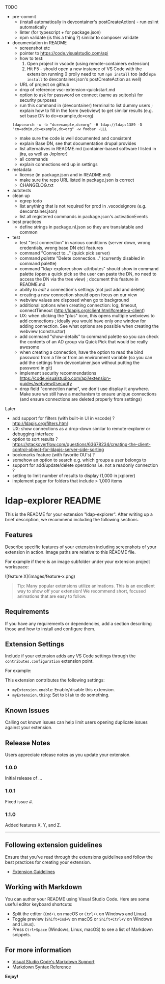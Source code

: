 TODO
- pre-commit
  - (install automatically in devcontainer's postCreateAction) - run eslint automatically
  - linter (for typescript + for package.json)
  - npm validate (is this a thing ?) similar to composer validate
- documentation in README
  - screenshot etc
  - pointer to https://code.visualstudio.com/api
  - how to test:
    1. Open project in vscode (using remote-containers extension)
    2. Hit F5 - should open a new instance of VS Code with the extension running
    0 prolly need to run `npm install` too (add `npm install` to devcontainer.json's postCreateAction as well)
  - URL of project on github
  - drop of reference vsc-extension-quickstart.md
  - option to ask for password on connect (same as sqltools) for security purposes
  - run this command in (devcontainer) terminal to list dummy users ; explain how to fill in the form (webview) to get similar results (e.g. set base DN to dc=example,dc=org)
  ```
  ldapsearch -x -b "dc=example,dc=org" -H ldap://ldap:1389 -D "cn=admin,dc=example,dc=org" -w foobar -LLL
  ```
  - make sure the code is well documented and consistent
  - explain Base DN, see that documentation drupal provides
  - list alternatives in README.md (container-based software I listed in jira, as well as Jxplorer)
  - all commands
  - explain connections end up in settings
- metadata
  - license (in package.json and in README.md)
  - make sure the repo URL listed in package.json is correct
  - CHANGELOG.txt
- autotests
- clean up
  - egrep todo
  - list anything that is not required for prod in .vscodeignore (e.g. devcontainer.json)
  - list all registered commands in package.json's activationEvents
- best practices
  - define strings in package.nl.json so they are translatable and common
- test
  - test "test connection" in various conditions (server down, wrong credentials, wrong base DN etc)
features
  - command "Connect to..." (quick pick server)
  - command *palette* "Delete connection..." (currently disabled in command palette)
  - command "ldap-explorer.show-attributes" should show in command palette (open a quick pick so the user can paste the DN, no need to access the DN via the tree view) ; document this feature in README.md
  - ability to *edit* a connection's settings (not just add and delete)
  - creating a new connection should open focus on our view
  - webview values are disposed when go to background
  - additional options when creating connection: log, timeout, connectTimeout (http://ldapjs.org/client.html#create-a-client)
  - UX: when clicking the "plus" icon, this opens multiple webviews to add connections ; ideally you would have only one window for adding connection. See what options are possible when creating the webview (constructor)
  - add command "show-details" to command palette so you can check the contents of an AD group via Quick Pick that would be really awesome
  - when creating a connection, have the option to read the bind password from a file or from an environment variable (so you can add the settings from devcontainer.json without putting the password in git)
  - implement security recommendations https://code.visualstudio.com/api/extension-guides/webview#security
  - drop field "connection name", we don't use display it anywhere. Make sure we still have a mechanism to ensure unique connections (and ensure connections are deleted properly from settings)

Later
- add support for filters (with built-in UI in vscode) ? http://ldapjs.org/filters.html
- UX: show connections as a drop-down similar to remote-explorer or debugging interface
- option to sort results ? https://stackoverflow.com/questions/63678234/creating-the-client-control-object-for-ldapjs-server-side-sorting
- bookmarks feature (with favorite OU's) ?
- somehow an option to search e.g. which groups a user belongs to
- support for add/update/delete operations i.e. not a readonly connection ?
- setting to limit number of results to display (1,000 in jxplorer)
- implement pager for folders that include > 1,000 items

# ldap-explorer README

This is the README for your extension "ldap-explorer". After writing up a brief description, we recommend including the following sections.

## Features

Describe specific features of your extension including screenshots of your extension in action. Image paths are relative to this README file.

For example if there is an image subfolder under your extension project workspace:

\!\[feature X\]\(images/feature-x.png\)

> Tip: Many popular extensions utilize animations. This is an excellent way to show off your extension! We recommend short, focused animations that are easy to follow.

## Requirements

If you have any requirements or dependencies, add a section describing those and how to install and configure them.

## Extension Settings

Include if your extension adds any VS Code settings through the `contributes.configuration` extension point.

For example:

This extension contributes the following settings:

* `myExtension.enable`: Enable/disable this extension.
* `myExtension.thing`: Set to `blah` to do something.

## Known Issues

Calling out known issues can help limit users opening duplicate issues against your extension.

## Release Notes

Users appreciate release notes as you update your extension.

### 1.0.0

Initial release of ...

### 1.0.1

Fixed issue #.

### 1.1.0

Added features X, Y, and Z.

---

## Following extension guidelines

Ensure that you've read through the extensions guidelines and follow the best practices for creating your extension.

* [Extension Guidelines](https://code.visualstudio.com/api/references/extension-guidelines)

## Working with Markdown

You can author your README using Visual Studio Code. Here are some useful editor keyboard shortcuts:

* Split the editor (`Cmd+\` on macOS or `Ctrl+\` on Windows and Linux).
* Toggle preview (`Shift+Cmd+V` on macOS or `Shift+Ctrl+V` on Windows and Linux).
* Press `Ctrl+Space` (Windows, Linux, macOS) to see a list of Markdown snippets.

## For more information

* [Visual Studio Code's Markdown Support](http://code.visualstudio.com/docs/languages/markdown)
* [Markdown Syntax Reference](https://help.github.com/articles/markdown-basics/)

**Enjoy!**
